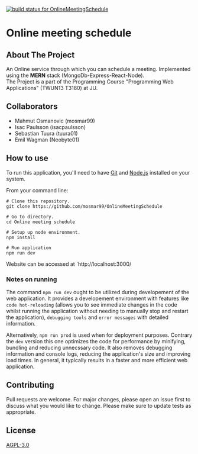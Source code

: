 [![build status for OnlineMeetingSchedule](https://github.com/mosmar99/OnlineMeetingSchedule/actions/workflows/build.yml/badge.svg)](https://github.com/mosmar99/OnlineMeetingSchedule/actions/workflows/build.yml)

# Online meeting schedule

## About The Project

An Online service through which you can schedule a meeting. Implemented using the **MERN** stack (MongoDb-Express-React-Node). <br/>
The Project is a part of the Programming Course "Programming Web Applications" (TWUN13 T3180) at JU. <br/> 

## Collaborators
* Mahmut Osmanovic (mosmar99)
* Isac Paulsson (isacpaulsson)
* Sebastian Tuura (tuura01)
* Emil Wagman (Neobyte01)

## How to use

To run this application, you'll need to have [Git](https://git-scm.com) and [Node.js](https://nodejs.org/en/) installed on your system.

From your command line:
```console
# Clone this repository.
git clone https://github.com/mosmar99/OnlineMeetingSchedule

# Go to directory.
cd Online meeting schedule

# Setup up node environment.
npm install

# Run application
npm run dev
```
Website can be accessed at `http://localhost:3000/

### Notes on running

The command `npm run dev` ought to be utilized during developement of the web application. It provides a developement environment with features like `code hot-reloading` (allows you to see immediate changes in the code whilst running the application without needing to manually stop and restart the application), `debugging tools` and `error messages` with detailed information.

Alternatively, `npm run prod` is used when for deployment purposes. Contrary the `dev` version this one optimizes the code for performance by minifying, bundling and reducing unnecssary code. It also removes debugging information and console logs, reducing the application's size and improving load times. In general, it typically results in a faster and more efficient web application. 

## Contributing

Pull requests are welcome. For major changes, please open an issue first to discuss what you would like to change. Please make sure to update tests as appropriate.

## License

[AGPL-3.0]([https://choosealicense.com/licenses/mit/](https://choosealicense.com/licenses/agpl-3.0/)https://choosealicense.com/licenses/agpl-3.0/)

